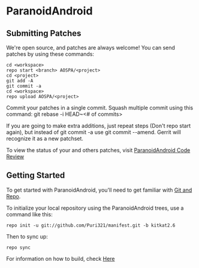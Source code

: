 ParanoidAndroid
===============

Submitting Patches
------------------
We're open source, and patches are always welcome!
You can send patches by using these commands:

    cd <workspace>
    repo start <branch> AOSPA/<project>
    cd <project>
    git add -A
    git commit -a
    cd <workspace>
    repo upload AOSPA/<project>

Commit your patches in a single commit. Squash multiple commit using this command: git rebase -i HEAD~<# of commits>

If you are going to make extra additions, just repeat steps (Don't repo start again), but instead of git commit -a
use git commit --amend. Gerrit will recognize it as a new patchset.

To view the status of your and others patches, visit [ParanoidAndroid Code Review](http://gerrit.paranoidandroid.co)


Getting Started
---------------

To get started with ParanoidAndroid, you'll need to get
familiar with [Git and Repo](http://source.android.com/download/using-repo).

To initialize your local repository using the ParanoidAndroid trees, use a command like this:

    repo init -u git://github.com/Puri321/manifest.git -b kitkat2.6

Then to sync up:

    repo sync

For information on how to build, check [Here](https://github.com/AOSPA/manifest)
